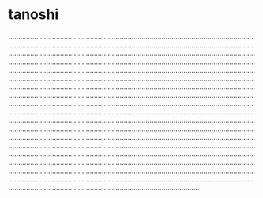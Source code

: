 # tanoshi
........................................................................................................................................................................................................................................................................................................................................................................................................................................................................................................................................................................................................................................................................................................................................................................................................................................................................................................................................................................................................................................................................................................................................................................................................................................................................................................................................................................................................................................................................................................................................................................................................................................................................................................................................................................................................................................................................................................................................................................................................................................................................................................................................................................................................................................................................................................................................................................................................................